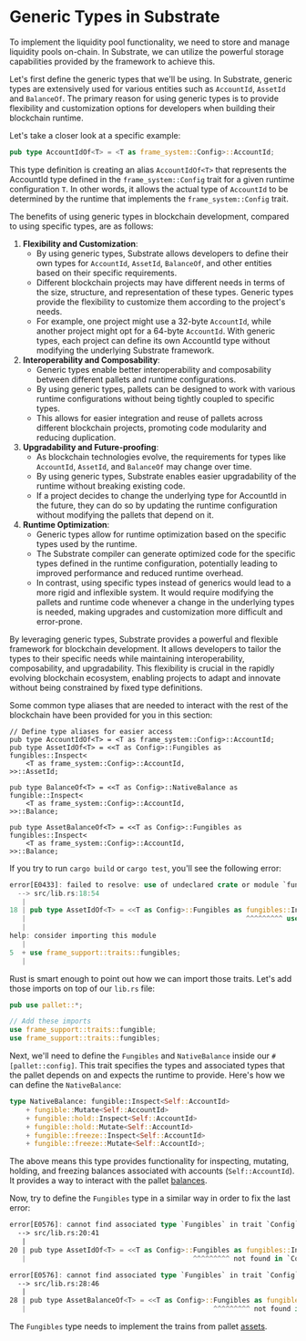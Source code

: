 # Generic Types in Substrate

To implement the liquidity pool functionality, we need to store and manage liquidity pools on-chain. In Substrate, we can utilize the powerful storage capabilities provided by the framework to achieve this.

Let's first define the generic types that we'll be using. In Substrate, generic types are extensively used for various entities such as `AccountId`, `AssetId` and `BalanceOf`.
The primary reason for using generic types is to provide flexibility and customization options for developers when
building their blockchain runtime.

Let's take a closer look at a specific example:
```rust
pub type AccountIdOf<T> = <T as frame_system::Config>::AccountId;
```

This type definition is creating an alias `AccountIdOf<T>` that represents the AccountId type defined in the
`frame_system::Config` trait for a given runtime configuration `T`. In other words, it allows the actual type of
`AccountId` to be determined by the runtime that implements the `frame_system::Config` trait.

The benefits of using generic types in blockchain development, compared to using specific types, are as follows:
1. **Flexibility and Customization**:
    - By using generic types, Substrate allows developers to define their own types for `AccountId`, `AssetId`,
      `BalanceOf`, and other entities based on their specific requirements.
    - Different blockchain projects may have different needs in terms of the size, structure, and representation of
      these types. Generic types provide the flexibility to customize them according to the project's needs.
    - For example, one project might use a 32-byte `AccountId`, while another project might opt for a 64-byte
      `AccountId`. With generic types, each project can define its own AccountId type without modifying the underlying
      Substrate framework.
2. **Interoperability and Composability**:
    - Generic types enable better interoperability and composability between different pallets and runtime configurations.
    - By using generic types, pallets can be designed to work with various runtime configurations without being tightly coupled to specific types.
    - This allows for easier integration and reuse of pallets across different blockchain projects, promoting code modularity and reducing duplication.
3. **Upgradability and Future-proofing**:
    - As blockchain technologies evolve, the requirements for types like `AccountId`, `AssetId`, and `BalanceOf` may change over time.
    - By using generic types, Substrate enables easier upgradability of the runtime without breaking existing code.
    - If a project decides to change the underlying type for AccountId in the future, they can do so by updating the runtime configuration without modifying the pallets that depend on it.
4. **Runtime Optimization**:
    - Generic types allow for runtime optimization based on the specific types used by the runtime.
    - The Substrate compiler can generate optimized code for the specific types defined in the runtime configuration, potentially leading to improved performance and reduced runtime overhead.
    - In contrast, using specific types instead of generics would lead to a more rigid and inflexible system. It would require modifying the pallets and runtime code whenever a change in the underlying types is needed, making upgrades and customization more difficult and error-prone.

By leveraging generic types, Substrate provides a powerful and flexible framework for blockchain development. It allows developers to tailor the types to their specific needs while maintaining interoperability, composability, and upgradability. This flexibility is crucial in the rapidly evolving blockchain ecosystem, enabling projects to adapt and innovate without being constrained by fixed type definitions.

Some common type aliases that are needed to interact with the rest of the blockchain have been provided for you in this section:
```
// Define type aliases for easier access
pub type AccountIdOf<T> = <T as frame_system::Config>::AccountId;
pub type AssetIdOf<T> = <<T as Config>::Fungibles as fungibles::Inspect<
	<T as frame_system::Config>::AccountId,
>>::AssetId;

pub type BalanceOf<T> = <<T as Config>::NativeBalance as fungible::Inspect<
	<T as frame_system::Config>::AccountId,
>>::Balance;

pub type AssetBalanceOf<T> = <<T as Config>::Fungibles as fungibles::Inspect<
	<T as frame_system::Config>::AccountId,
>>::Balance;
```

If you try to run `cargo build` or `cargo test`, you'll see the following error:
```rust
error[E0433]: failed to resolve: use of undeclared crate or module `fungibles`
  --> src/lib.rs:18:54
   |
18 | pub type AssetIdOf<T> = <<T as Config>::Fungibles as fungibles::Inspect<
   |                                                      ^^^^^^^^^ use of undeclared crate or module `fungibles`
   |
help: consider importing this module
   |
5  + use frame_support::traits::fungibles;
   |
```
Rust is smart enough to point out how we can import those traits. Let's add those imports on top of our `lib.rs` file:
```rust
pub use pallet::*;

// Add these imports
use frame_support::traits::fungible;
use frame_support::traits::fungibles;
```
Next, we'll need to define the `Fungibles` and `NativeBalance` inside our `#[pallet::config]`. This trait specifies the types and associated types that the pallet depends on and expects the runtime to provide. Here's how we can define the `NativeBalance`:
```rust
type NativeBalance: fungible::Inspect<Self::AccountId>
    + fungible::Mutate<Self::AccountId>
    + fungible::hold::Inspect<Self::AccountId>
    + fungible::hold::Mutate<Self::AccountId>
    + fungible::freeze::Inspect<Self::AccountId>
    + fungible::freeze::Mutate<Self::AccountId>;
```
The above means this type provides functionality for inspecting, mutating, holding, and freezing balances associated with accounts (`Self::AccountId`).
It provides a way to interact with the pallet [balances](https://github.com/paritytech/polkadot-sdk/tree/master/substrate/frame/balances).

Now, try to define the `Fungibles` type in a similar way in order to fix the last error:
```rust
error[E0576]: cannot find associated type `Fungibles` in trait `Config`
  --> src/lib.rs:20:41
   |
20 | pub type AssetIdOf<T> = <<T as Config>::Fungibles as fungibles::Inspect<
   |                                         ^^^^^^^^^ not found in `Config`

error[E0576]: cannot find associated type `Fungibles` in trait `Config`
  --> src/lib.rs:28:46
   |
28 | pub type AssetBalanceOf<T> = <<T as Config>::Fungibles as fungibles::Inspect<
   |                                              ^^^^^^^^^ not found in `Config`
```
The `Fungibles` type needs to implement the trains from pallet [assets](https://github.com/paritytech/polkadot-sdk/tree/master/substrate/frame/assets).

